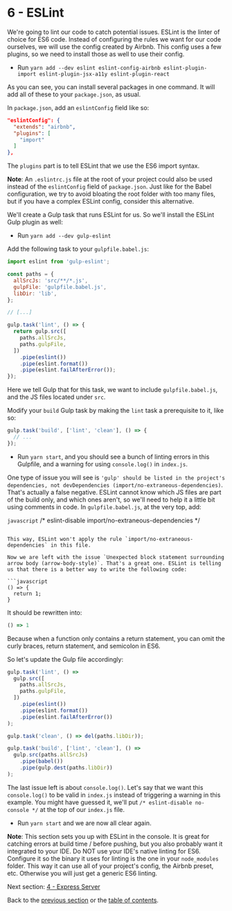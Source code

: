 # 6 - ESLint

We're going to lint our code to catch potential issues. ESLint is the linter of choice for ES6 code. Instead of configuring the rules we want for our code ourselves, we will use the config created by Airbnb. This config uses a few plugins, so we need to install those as well to use their config.

- Run `yarn add --dev eslint eslint-config-airbnb eslint-plugin-import eslint-plugin-jsx-a11y eslint-plugin-react`

As you can see, you can install several packages in one command. It will add all of these to your `package.json`, as usual.

In `package.json`, add an `eslintConfig` field like so:
```json
"eslintConfig": {
  "extends": "airbnb",
  "plugins": [
    "import"
  ]
},
```
The `plugins` part is to tell ESLint that we use the ES6 import syntax.

**Note**: An `.eslintrc.js` file at the root of your project could also be used instead of the `eslintConfig` field of `package.json`. Just like for the Babel configuration, we try to avoid bloating the root folder with too many files, but if you have a complex ESLint config, consider this alternative.

We'll create a Gulp task that runs ESLint for us. So we'll install the ESLint Gulp plugin as well:

- Run `yarn add --dev gulp-eslint`

Add the following task to your `gulpfile.babel.js`:

```javascript
import eslint from 'gulp-eslint';

const paths = {
  allSrcJs: 'src/**/*.js',
  gulpFile: 'gulpfile.babel.js',
  libDir: 'lib',
};

// [...]

gulp.task('lint', () => {
  return gulp.src([
    paths.allSrcJs,
    paths.gulpFile,
  ])
    .pipe(eslint())
    .pipe(eslint.format())
    .pipe(eslint.failAfterError());
});
```

Here we tell Gulp that for this task, we want to include `gulpfile.babel.js`, and the JS files located under `src`.

Modify your `build` Gulp task by making the `lint` task a prerequisite to it, like so:

```javascript
gulp.task('build', ['lint', 'clean'], () => {
  // ...
});
```

- Run `yarn start`, and you should see a bunch of linting errors in this Gulpfile, and a warning for using `console.log()` in `index.js`.

One type of issue you will see is `'gulp' should be listed in the project's dependencies, not devDependencies (import/no-extraneous-dependencies)`. That's actually a false negative. ESLint cannot know which JS files are part of the build only, and which ones aren't, so we'll need to help it a little bit using comments in code. In `gulpfile.babel.js`, at the very top, add:

```javascript```
/* eslint-disable import/no-extraneous-dependencies */
```

This way, ESLint won't apply the rule `import/no-extraneous-dependencies` in this file.

Now we are left with the issue `Unexpected block statement surrounding arrow body (arrow-body-style)`. That's a great one. ESLint is telling us that there is a better way to write the following code:

```javascript
() => {
  return 1;
}
```

It should be rewritten into:

```javascript
() => 1
```

Because when a function only contains a return statement, you can omit the curly braces, return statement, and semicolon in ES6.

So let's update the Gulp file accordingly:

```javascript
gulp.task('lint', () =>
  gulp.src([
    paths.allSrcJs,
    paths.gulpFile,
  ])
    .pipe(eslint())
    .pipe(eslint.format())
    .pipe(eslint.failAfterError())
);

gulp.task('clean', () => del(paths.libDir));

gulp.task('build', ['lint', 'clean'], () =>
  gulp.src(paths.allSrcJs)
    .pipe(babel())
    .pipe(gulp.dest(paths.libDir))
);
```

The last issue left is about `console.log()`. Let's say that we want this `console.log()` to be valid in `index.js` instead of triggering a warning in this example. You might have guessed it, we'll put `/* eslint-disable no-console */` at the top of our `index.js` file.

- Run `yarn start` and we are now all clear again.

**Note**: This section sets you up with ESLint in the console. It is great for catching errors at build time / before pushing, but you also probably want it integrated to your IDE. Do NOT use your IDE's native linting for ES6. Configure it so the binary it uses for linting is the one in your `node_modules` folder. This way it can use all of your project's config, the Airbnb preset, etc. Otherwise you will just get a generic ES6 linting.


Next section: [4 - Express Server](/tutorial/4-express-server)

Back to the [previous section](/tutorial/2-gulp-babel-es6-class-import) or the [table of contents](https://github.com/verekia/js-stack-from-scratch).
